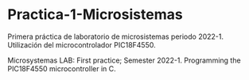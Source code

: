 # Practica-1-Microsistemas
Primera práctica de laboratorio de microsistemas periodo 2022-1.
Utilización del microcontrolador PIC18F4550.

Microsystemas LAB: First practice; Semester 2022-1.
Programming the PIC18F4550 microcontroller in C.
